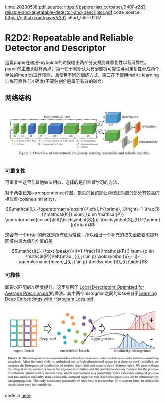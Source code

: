 time: 20200508
pdf_source: https://papers.nips.cc/paper/9407-r2d2-reliable-and-repeatable-detector-and-descriptor.pdf
code_source: https://github.com/naver/r2d2
short_title: R2D2
# R2D2: Repeatable and Reliable Detector and Descriptor

这篇paper在输出keypoints的时候输出两个分支预测其重复性以及可靠性。paper的主要贡献有两点，第一在于判断认为有必要将可靠性与可重复性分成两个单独的metrics进行预测，且使用不同的训练方式。第二在于使用metric learning训练可靠性与准确度(不算独创但是属于有效的融合)

## 网络结构

![image](res/r2d2_arch.png)

### 可重复性

可重复性这里与其他做法相似，选择的是自监督学习的方法。

对于两张已知correspondence的图，损失的目的是让两张图对应的部分有较高的相似度(cosine similarity)，

$$\mathcal{L}_{\operatorname{cosim}}\left(I, I^{\prime}, U\right)=1-\frac{1}{|\mathcal{P}|} \sum_{p \in \mathcal{P}} \operatorname{cosim}\left(\boldsymbol{S}[p], \boldsymbol{S}_{U}^{\prime}[p]\right)$$

这会有一个trivial的解就是所有值为常数，所以给出一个补充的损失函数要求提升区域内最大值与均值的差

$$\mathcal{L}_{\text {peaky}}(I)=1-\frac{1}{|\mathcal{P}|} \sum_{p \in \mathcal{P}}\left(\max _{(i, j) \in p} \boldsymbol{S}_{i j}-\operatorname{mean}_{(i, j) \in p} \boldsymbol{S}_{i j}\right)$$


### 可靠性

即要求匹配的准确度提升，这里引用了 [Local Descriptors Optimized for Average Precision.pdf](http://openaccess.thecvf.com/content_cvpr_2018/papers/He_Local_Descriptors_Optimized_CVPR_2018_paper.pdf)的做法。其中两个histogram之间的loss来自于[Learning Deep Embeddings with Histogram Loss.pdf](https://arxiv.org/pdf/1611.00822.pdf)

![image](res/historgram_loss.png)


code in [here](https://github.com/naver/r2d2/blob/master/nets/ap_loss.py)